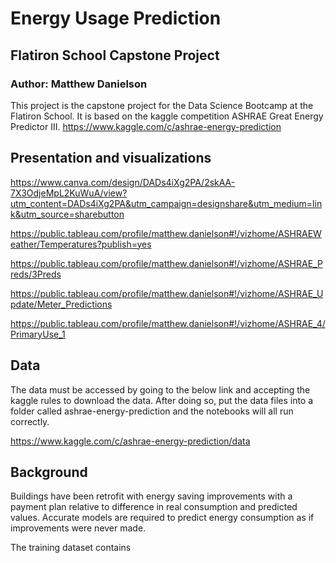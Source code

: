 # Energy Usage Prediction

## Flatiron School Capstone Project

### Author: Matthew Danielson

This project is the capstone project for the Data Science Bootcamp at the Flatiron School. It is based on the kaggle competition ASHRAE Great Energy Predictor III. https://www.kaggle.com/c/ashrae-energy-prediction

## Presentation and visualizations

https://www.canva.com/design/DADs4iXg2PA/2skAA-7X3OdjeMpL2KuWuA/view?utm_content=DADs4iXg2PA&utm_campaign=designshare&utm_medium=link&utm_source=sharebutton

https://public.tableau.com/profile/matthew.danielson#!/vizhome/ASHRAEWeather/Temperatures?publish=yes

https://public.tableau.com/profile/matthew.danielson#!/vizhome/ASHRAE_Preds/3Preds

https://public.tableau.com/profile/matthew.danielson#!/vizhome/ASHRAE_Update/Meter_Predictions

https://public.tableau.com/profile/matthew.danielson#!/vizhome/ASHRAE_4/PrimaryUse_1


## Data 

The data must be accessed by going to the below link and accepting the kaggle rules to download the data. After doing so, put the data files into a folder called ashrae-energy-prediction and the notebooks will all run correctly.

https://www.kaggle.com/c/ashrae-energy-prediction/data

## Background

Buildings have been retrofit with energy saving improvements with a payment plan relative to difference in real consumption and predicted values. Accurate models are required to predict energy consumption as if improvements were never made. 

The training dataset contains 
